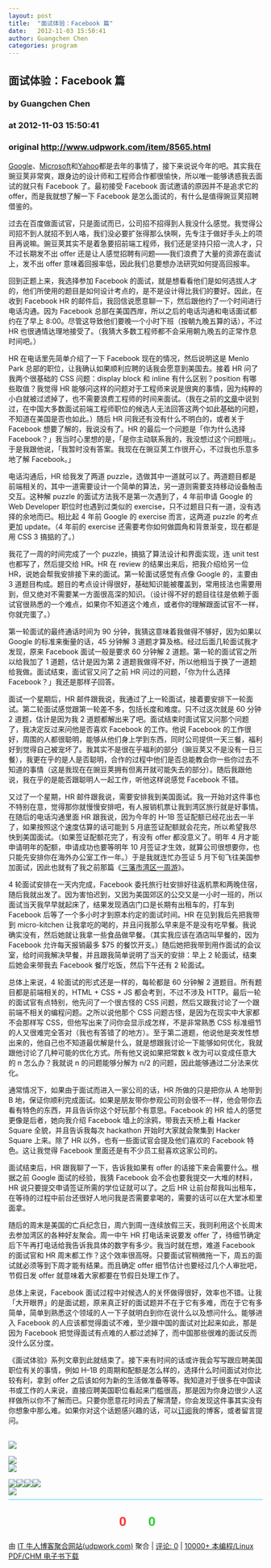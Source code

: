 ```yaml
---
layout: post
title:  "面试体验：Facebook 篇"
date:   2012-11-03 15:50:41
author: Guangchen Chen
categories: program
---
```


## 面试体验：Facebook 篇
### by Guangchen Chen
### at 2012-11-03 15:50:41
### original <http://www.udpwork.com/item/8565.html>

<p><a href="http://chinese.catchen.me/2012/08/google-interview-experience.html">Google</a>、<a href="http://chinese.catchen.me/2012/08/microsoft-interview-experience.html">Microsoft</a>和<a href="http://chinese.catchen.me/2012/08/yahoo-interview-experience.html">Yahoo</a>都是去年的事情了，接下来说说今年的吧。其实我在豌豆荚非常爽，跟身边的设计师和工程师合作都很愉快，所以唯一能够诱惑我去面试的就只有 Facebook 了。最初接受 Facebook 面试邀请的原因并不是追求它的 offer，而是我就想了解一下 Facebook 是怎么面试的，有什么是值得豌豆荚招聘借鉴的。</p>
<p>过去在百度做面试官，只是面试而已，公司招不招得到人我没什么感觉。我觉得公司招不到人就招不到人咯，我们没必要扩张得那么快啊，先专注于做好手头上的项目再说嘛。豌豆荚其实不是着急要招前端工程师，我们还是坚持只招一流人才，只不过长期发不出 offer 还是让人感觉招聘有问题——我们浪费了大量的资源在面试上，发不出 offer 意味着回报率低，因此我们总要想办法研究如何提高回报率。</p>
<p>回到正题上来，我选择参加 Facebook 的面试，就是想看看他们是如何选拔人才的，他们所使用的题目是如何设计考点的，是不是设计得比我们的要好。因此，在收到 Facebook HR 的邮件后，我回信说愿意聊一下，然后跟他约了一个时间进行电话沟通。因为 Facebook 总部在美国西岸，所以之后的电话沟通和电话面试都约在了早上 8:00。尽管这导致他们要晚一个小时下班（按朝九晚五算的话），不过 HR 也很通情达理地接受了。（我猜大多数工程师都不会采用朝九晚五的正常作息时间吧。）</p>
<p>HR 在电话里先简单介绍了一下 Facebook 现在的情况，然后说明这是 Menlo Park 总部的职位，让我确认如果顺利应聘的话我会愿意到美国去。接着 HR 问了我两个很基础的 CSS 问题：display block 和 inline 有什么区别？position 有哪些取值？我觉得 HR 能够问这样的问题对于工程师来说是很爽的事情，因为纯粹的小白就被过滤掉了，也不需要浪费工程师的时间来面试。（我在之前的<a href="http://chinese.catchen.me/2012/06/blog-post.html">文章</a>中说到过，在中国大多数面试前端工程师职位的候选人无法回答这两个如此基础的问题，不知道在美国是否也如此。）随后 HR 问我还有没有什么不明白的，或者关于 Facebook 想要了解的，我说没有了。HR 的最后一个问题是「你为什么选择 Facebook？」我当时心里想的是，「是你主动联系我的，我没想过这个问题哦」。于是我跟他说，「我暂时没有答案。我现在在豌豆荚工作很开心，不过我也乐意多地了解 Facebook。」</p>
<p>电话沟通后，HR 给我发了两道 puzzle，选做其中一道就可以了。两道题目都是前端相关的，其中一道需要设计一个简单的算法，另一道则需要支持移动设备触击交互。这种解 puzzle 的面试方法我不是第一次遇到了，4 年前申请 Google 的 Web Developer 职位时也遇到过类似的 exercise，只不过题目只有一道，没有选择的余地而已。相比起 4 年前 Google 的 exercise 而言，这两道 puzzle 的考点更加 update。（4 年前的 exercise 还需要考你如何做圆角和背景渐变，现在都是用 CSS 3 搞掂的了。）</p>
<p>我花了一周的时间完成了一个 puzzle，搞掂了算法设计和界面实现，连 unit test 也都写了，然后提交给 HR。HR 在 review 的结果出来后，把我介绍给另一位 HR，说她会帮我安排接下来的面试。第一轮面试感觉有点像 Google 的，主要由 3 道题目构成。题目的考点设计得很好，基础知识能被覆盖到，常用技法也需要用到，但又绝对不需要某一方面很高深的知识。（设计得不好的题目往往是依赖于面试官很熟悉的一个难点，如果你不知道这个难点，或者你的理解跟面试官不一样，你就完蛋了。）</p>
<p>第一轮面试的最终通话时间为 90 分钟，我猜这意味着我做得不够好，因为如果以 Google 的标准来衡量的话，45 分钟解 3 道题才算及格。经过后面几轮面试我才发现，原来 Facebook 面试一般是要求 60 分钟解 2 道题。第一轮的面试官之所以给我加了 1 道题，估计是因为第 2 道题我做得不好，所以他相当于换了一道题给我做。面试结束，面试官又问了之前 HR 问过的问题，「你为什么选择 Facebook？」我还是那样子回答。</p>
<p>面试一个星期后，HR 邮件跟我说，我通过了上一轮面试，接着要安排下一轮面试。第二轮面试感觉跟第一轮差不多，包括长度和难度。只不过这次就是 60 分钟 2 道题，估计是因为我 2 道题都解出来了吧。面试结束时面试官又问那个问题了，我决定反过来问他是否喜欢 Facebook 的工作。他说 Facebook 的工作很好，周围的人都很聪明，能够从他们身上学到东西，同时公司提供一天三餐，福利好到觉得自己被宠坏了。我其实不是很在乎福利的部分（豌豆荚又不是没有一日三餐），我更在乎的是人是否聪明，合作的过程中他们是否总能教会你一些你过去不知道的事情（这是我现在在豌豆荚拥有但离开就可能失去的部分）。随后我跟他说，我在乎的是能否跟聪明人一起工作，听他这样说感觉 Facebook 不错。</p>
<p>又过了一个星期，HR 邮件跟我说，需要安排我到美国面试。我一开始对这件事也不特别在意，觉得那你就慢慢安排吧，有人报销机票让我到湾区旅行就是好事情。在随后的电话沟通里面 HR 跟我说，因为今年的 H–1B 签证配额已经花出去一半了，如果按照这个速度估算的话可能到 5 月底签证配额就会花完，所以希望我尽快到美国面试。（如果签证配额花完了，有没有 offer 都没意义了。明年 4 月才能申请明年的配额，申请成功也要等明年 10 月签证才生效，就算公司很想要你，也只能先安排你在海外办公室工作一年。）于是我就连忙办签证 5 月下旬飞往美国参加面试，因此也就有了我之前那篇《<a href="http://chinese.catchen.me/2012/06/blog-post_04.html">三藩市湾区一周游</a>》。</p>
<p>4 轮面试安排在一天内完成，Facebook 委托旅行社安排好往返机票和两晚住宿，随后我就出发了。因为害怕迟到，又因为美国郊区的公交又是一小时一班的，所以面试当天我早早就起床了，结果发现酒店门口是长期有出租车的，打车到 Facebook 后等了一个多小时才到原本约定的面试时间。HR 在见到我后先把我带到 micro-kitchen 让我拿吃的喝的，并且问我那么早来是不是没有吃早餐。我说确实没有，然后她就让我拿一些食品做早餐。（其实我应该在酒店叫早餐的，因为 Facebook 允许每天报销最多 $75 的餐饮开支。）随后她把我带到用作面试的会议室，给时间我解决早餐，并且跟我简单说明了当天的安排：早上 2 轮面试，结束后她会来带我去 Facebook 餐厅吃饭，然后下午还有 2 轮面试。</p>
<p>总体上来说，4 轮面试的形式还是一样的，每轮都是 60 分钟解 2 道题目。所有题目都是前端相关的，HTML + CSS + JS 都会考到，不过不涉及 HTTP。最后一轮的面试官有点特别，他先问了一个很古怪的 CSS 问题，然后又跟我讨论了一个跟前端不相关的编程问题。之所以说他那个 CSS 问题古怪，是因为在现实中大家都不会那样写 CSS，但他写出来了问你会显示成怎样，不是非常熟悉 CSS 标准细节的人又很难完全答对（我也有答错了的地方）。至于第二道题，他说他是突发性想出来的，他自己也不知道最优解是什么，就是想跟我讨论一下能够如何优化，我就跟他讨论了几种可能的优化方式。所有他又说如果把常数 k 改为可以变成任意大的 n 怎么办？我就说 n 的问题能够分解为 n/2 的问题，因此能够通过二分法来优化。</p>
<p>通常情况下，如果由于面试而进入一家公司的话，HR 所做的只是把你从 A 地带到 B 地，保证你顺利完成面试。如果是朋友带你参观公司则会很不一样，他会带你去看有特色的东西，并且告诉你这个好玩那个有意思。Facebook 的 HR 给人的感觉更像是后者，她向我介绍 Facebook 墙上的涂鸦，带我去天桥上看 Hacker Square 全貌，并且告诉我每次 hackathon 开始时大家就会聚集到 Hacker Square 上来。除了 HR 以外，也有一些面试官会提及他们喜欢的 Facebook 特色。这让我觉得 Facebook 里面还是有不少员工挺喜欢这家公司的。</p>
<p>面试结束后，HR 跟我聊了一下，告诉我如果有 offer 的话接下来会需要什么。根据之前 Google 面试的经验，我猜 Facebook 会不会也要我提交一大堆的材料，HR 说只要提交申请签证所需的学位证就可以了。之后 HR 让前台帮我叫出租车，在等待的过程中前台还很好人地问我是否需要拿喝的，需要的话可以在大堂冰柜里面拿。</p>
<p>随后的周末是美国的亡兵纪念日，周六到周一连续放假三天，我则利用这个长周末去参加湾区的各种好友聚会。周一中午 HR 打电话来说要发 offer 了，待细节确定后下午再打电话给我告诉我具体的数字有多少。我当时就在想，难道 Facebook 的面试官和 HR 周末都工作？这个效率很高呀。只要面试官稍微拖一下，周五的面试就必须等到下周才能有结果。而且确定 offer 细节估计也要经过几个人审批吧，节假日发 offer 就意味着大家都要在节假日处理工作了。</p>
<p>总体上来说，Facebook 面试过程中对候选人的关怀做得很好，效率也不错。让我「大开眼界」的是面试题，原来真正好的面试题并不在于它有多难，而在于它有多简单，简单到熟悉这个领域的人一下子就明白到你在说什么以及想问什么。能够进入 Facebook 的人应该都觉得面试不难，至少跟中国的面试对比起来如此，那是因为 Facebook 把觉得面试有点难的人都过滤掉了，而中国那些很难的面试反而没什么区分度。</p>
<p>《面试体验》系列文章到此就结束了。接下来有时间的话或许我会写写跟应聘美国职位有关的事情，例如 H–1B 的周期和配额是怎么样的，选择什么时间面试对你比较有利，拿到 offer 之后该如何为新的生活做准备等等。我知道对于很多在中国读书或工作的人来说，直接应聘美国职位看起来门槛很高，那是因为你身边很少人这样做所以你不了解而已。只要你愿意花时间去了解清楚，你会发现这件事其实没有你想象中那么难。如果你对这个话题感兴趣的话，可以<a href="http://feeds.catchen.me/CatChen/Chinese">订阅</a>我的博客，或者留言提问。</p>

<br>
<div><img src="https://blogger.googleusercontent.com/tracker/7005036-2903693490177132503?l=chinese.catchen.me"></div>
<p><a href="http://feedads.g.doubleclick.net/~a/YsvJw7CHEbBJagjlY-RccIG-cUA/0/da"><img src="http://feedads.g.doubleclick.net/~a/YsvJw7CHEbBJagjlY-RccIG-cUA/0/di"></a>
<br>
<a href="http://feedads.g.doubleclick.net/~a/YsvJw7CHEbBJagjlY-RccIG-cUA/1/da"><img src="http://feedads.g.doubleclick.net/~a/YsvJw7CHEbBJagjlY-RccIG-cUA/1/di"></a></p>
<div><a href="http://feeds.feedburner.com/~ff/CatChen/Chinese?a=rFPM2zQfeaU:yM3pqHroO2E:yIl2AUoC8zA"><img src="http://feeds.feedburner.com/~ff/CatChen/Chinese?d=yIl2AUoC8zA"></a><a href="http://feeds.feedburner.com/~ff/CatChen/Chinese?a=rFPM2zQfeaU:yM3pqHroO2E:7Q72WNTAKBA"><img src="http://feeds.feedburner.com/~ff/CatChen/Chinese?d=7Q72WNTAKBA"></a><a href="http://feeds.feedburner.com/~ff/CatChen/Chinese?a=rFPM2zQfeaU:yM3pqHroO2E:V_sGLiPBpWU"><img src="http://feeds.feedburner.com/~ff/CatChen/Chinese?i=rFPM2zQfeaU:yM3pqHroO2E:V_sGLiPBpWU"></a><a href="http://feeds.feedburner.com/~ff/CatChen/Chinese?a=rFPM2zQfeaU:yM3pqHroO2E:qj6IDK7rITs"><img src="http://feeds.feedburner.com/~ff/CatChen/Chinese?d=qj6IDK7rITs"></a></div>
<img src="http://feeds.feedburner.com/~r/CatChen/Chinese/~4/rFPM2zQfeaU">
			<div style="margin-top:8px;padding:6px 0;border-top:1px solid #3cf">
				<div style="text-align:center;margin:16px 0;padding:6px;border:0px dashed #999;font-family:arial;font-size:26px;font-weight:bold">
	<a href="http://www.udpwork.com/item/8565.html#review_form" title="不喜欢" style="text-decoration:none">
		<img src="http://www.udpwork.com//images/thumb_down24.gif" alt="">
		<span style="color:#f33">0</span>
	</a>
	   
	<a href="http://www.udpwork.com/item/8565.html#review_form" title="喜欢" style="text-decoration:none">
		<img src="http://www.udpwork.com//images/thumb_up24.gif" alt="">
		<span style="color:#3c3">0</span>
	</a>
</div>				<p>
					由 <a href="http://www.udpwork.com/">IT 牛人博客聚合网站(udpwork.com)</a> 聚合
					|
					<a href="http://www.udpwork.com/item/8565.html#reviews">评论: 0</a>
					|
					<a href="http://book.benegg.com/tag/%E7%BC%96%E7%A8%8B?from=udpwork-feed">10000+ 本编程/Linux PDF/CHM 电子书下载</a>
				</p>
			</div>